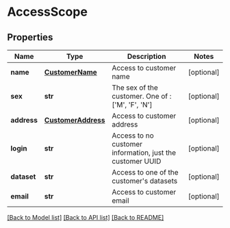 # AccessScope

## Properties
Name | Type | Description | Notes
------------ | ------------- | ------------- | -------------
**name** | [**CustomerName**](CustomerName.md) | Access to customer name | [optional] 
**sex** | **str** | The sex of the customer. One of : [&#39;M&#39;, &#39;F&#39;, &#39;N&#39;] | [optional] 
**address** | [**CustomerAddress**](CustomerAddress.md) | Access to customer address | [optional] 
**login** | **str** | Access to no customer information, just the customer UUID | [optional] 
**dataset** | **str** | Access to one of the customer&#39;s datasets | [optional] 
**email** | **str** | Access to customer email | [optional] 

[[Back to Model list]](../README.md#documentation-for-models) [[Back to API list]](../README.md#documentation-for-api-endpoints) [[Back to README]](../README.md)


